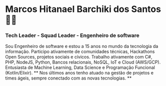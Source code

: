 # Marcos Hitanael Barchiki dos Santos :man_technologist:
### Tech Leader - Squad Leader - Engenheiro de software

Sou Engenheiro de software e estou a 15 anos no mundo da tecnologia da informação. Participo ativamente de comunidades técnicas, Hackathons Open Sources, projetos sociais e cívicos. Trabalho ativamente com C#, PHP, NodeJS, Python, Bancos relacionais, NoSQL, IoT e Cloud (AWS/GCP). Entusiasta de Machine Learning, Data Science e Programação Funcional (Kotlin/Elixir). ** Nos últimos anos tenho atuado na gestão de projetos e times ágeis, sempre conectado com as novas tecnologias. **

